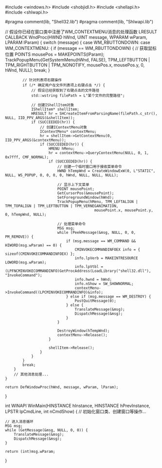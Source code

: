 #include <windows.h>
#include <shobjidl.h>
#include <shellapi.h>
#include <shlwapi.h>

#pragma comment(lib, "Shell32.lib")
#pragma comment(lib, "Shlwapi.lib")

// 假设你已经在窗口类中注册了WM_CONTEXTMENU消息的处理函数
LRESULT CALLBACK WndProc(HWND hWnd, UINT message, WPARAM wParam, LPARAM lParam) {
    switch (message) {
        case WM_RBUTTONDOWN:
        case WM_CONTEXTMENU: {
            if (message == WM_RBUTTONDOWN) {
                // 获取鼠标位置
                POINTS mousePos = MAKEPOINTS(lParam);
                TrackPopupMenu(GetSystemMenu(hWnd, FALSE), TPM_LEFTBUTTON | TPM_RIGHTBUTTON | TPM_NONOTIFY,
                               mousePos.x, mousePos.y, 0, hWnd, NULL);
                break;
            }

            // 针对列表项右键操作
            if (/* 确定用户在文件列表项上右键点击 */) {
                // 假设已经获取到了右键点击的文件路径
                std::wstring filePath = L"某个文件的完整路径";

                // 创建IShellItem对象
                IShellItem* shellItem;
                HRESULT hr = SHCreateItemFromParsingName(filePath.c_str(), NULL, IID_PPV_ARGS(&shellItem));
                if (SUCCEEDED(hr)) {
                    // 创建IContextMenu对象
                    IContextMenu* contextMenu;
                    hr = shellItem->GetContextMenu(0, IID_PPV_ARGS(&contextMenu));
                    if (SUCCEEDED(hr)) {
                        HMENU hMenu;
                        hr = contextMenu->QueryContextMenu(NULL, 0, 1, 0x7fff, CMF_NORMAL);
                        if (SUCCEEDED(hr)) {
                            // 创建一个临时窗口用于接收菜单命令
                            HWND hTempWnd = CreateWindowExW(0, L"STATIC", NULL, WS_POPUP, 0, 0, 0, 0, hWnd, NULL, NULL, NULL);

                            // 显示上下文菜单
                            POINT mousePoint;
                            GetCursorPos(&mousePoint);
                            SetForegroundWindow(hWnd);
                            TrackPopupMenu(hMenu, TPM_LEFTALIGN | TPM_TOPALIGN | TPM_LEFTBUTTON | TPM_VERNEGANIMATION, 
                                             mousePoint.x, mousePoint.y, 0, hTempWnd, NULL);

                            // 处理菜单命令
                            MSG msg;
                            while (PeekMessage(&msg, NULL, 0, 0, PM_REMOVE)) {
                                if (msg.message == WM_COMMAND && HIWORD(msg.wParam) == 0) {
                                    CMINVOKECOMMANDINFOEX info = { sizeof(CMINVOKECOMMANDINFOEX) };
                                    info.lpVerb = MAKEINTRESOURCE LOWORD(msg.wParam);
                                    info.lpVtbl = (LPFNCMINVOKECOMMANDINFO)GetProcAddress(LoadLibrary("shell32.dll"), "InvokeCommand");
                                    info.hwnd = hWnd;
                                    info.nShow = SW_SHOWNORMAL;
                                    contextMenu->InvokeCommand((LPCMINVOKECOMMANDINFO)&info);
                                } else if (msg.message == WM_DESTROY) {
                                    PostQuitMessage(0);
                                } else {
                                    TranslateMessage(&msg);
                                    DispatchMessage(&msg);
                                }
                            }

                            DestroyWindow(hTempWnd);
                            contextMenu->Release();
                        }

                        shellItem->Release();
                    }
                }
            }
            break;
        }
        // 其他消息处理...
    }

    return DefWindowProc(hWnd, message, wParam, lParam);
}

int WINAPI WinMain(HINSTANCE hInstance, HINSTANCE hPrevInstance, LPSTR lpCmdLine, int nCmdShow) {
    // 初始化窗口类、创建窗口等操作...

    // 进入消息循环
    MSG msg;
    while (GetMessage(&msg, NULL, 0, 0)) {
        TranslateMessage(&msg);
        DispatchMessage(&msg);
    }

    return (int)msg.wParam;
}